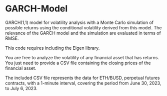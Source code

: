 # GARCH-Model
GARCH(1,1) model for volatility analysis with a Monte Carlo simulation of possible returns using the conditional volatility derived from this model. The relevance of the GARCH model and the simulation are evaluated in terms of RMSE.

This code requires including the Eigen library.

You are free to analyze the volatility of any financial asset that has returns. You just need to provide a CSV file containing the closing prices of the financial asset.

The included CSV file represents the data for ETH/BUSD, perpetual futures contracts, with a 1-minute interval, covering the period from June 30, 2023, to July 6, 2023.
